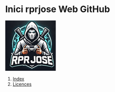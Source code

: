 # Inici rprjose Web GitHub
![Imatge de rprjose](rprjose.jpeg)

1. [Index](https://github.com/rprjosexd/rpr/blob/main/Index.md)
2. [Licences](https://github.com/rprjosexd/rpr/blob/main/LICENSE)
